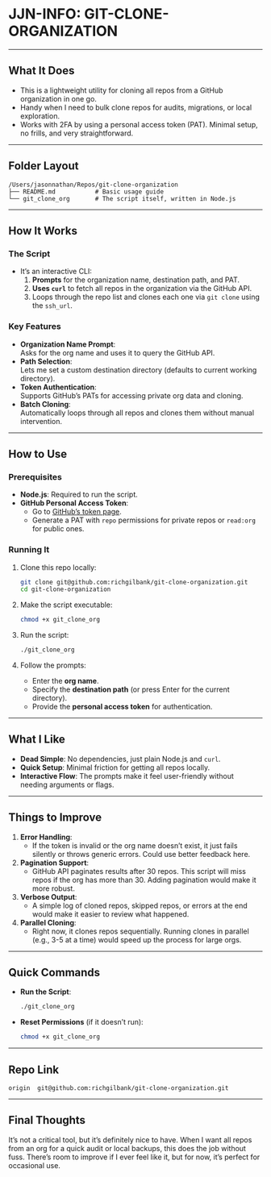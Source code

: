 # JJN-INFO: GIT-CLONE-ORGANIZATION

---

## **What It Does**
- This is a lightweight utility for cloning all repos from a GitHub organization in one go.  
- Handy when I need to bulk clone repos for audits, migrations, or local exploration.  
- Works with 2FA by using a personal access token (PAT). Minimal setup, no frills, and very straightforward.  

---

## **Folder Layout**

```plaintext
/Users/jasonnathan/Repos/git-clone-organization
├── README.md           # Basic usage guide
└── git_clone_org       # The script itself, written in Node.js
```

---

## **How It Works**

### The Script
- It’s an interactive CLI:
  1. **Prompts** for the organization name, destination path, and PAT.  
  2. **Uses `curl`** to fetch all repos in the organization via the GitHub API.  
  3. Loops through the repo list and clones each one via `git clone` using the `ssh_url`.

### Key Features
- **Organization Name Prompt**:  
  Asks for the org name and uses it to query the GitHub API.  
- **Path Selection**:  
  Lets me set a custom destination directory (defaults to current working directory).  
- **Token Authentication**:  
  Supports GitHub’s PATs for accessing private org data and cloning.  
- **Batch Cloning**:  
  Automatically loops through all repos and clones them without manual intervention.  

---

## **How to Use**

### Prerequisites
- **Node.js**: Required to run the script.  
- **GitHub Personal Access Token**:
  - Go to [GitHub’s token page](https://github.com/settings/tokens).  
  - Generate a PAT with `repo` permissions for private repos or `read:org` for public ones.  

### Running It
1. Clone this repo locally:
   ```bash
   git clone git@github.com:richgilbank/git-clone-organization.git
   cd git-clone-organization
   ```

2. Make the script executable:
   ```bash
   chmod +x git_clone_org
   ```

3. Run the script:
   ```bash
   ./git_clone_org
   ```

4. Follow the prompts:
   - Enter the **org name**.
   - Specify the **destination path** (or press Enter for the current directory).  
   - Provide the **personal access token** for authentication.  

---

## **What I Like**
- **Dead Simple**: No dependencies, just plain Node.js and `curl`.  
- **Quick Setup**: Minimal friction for getting all repos locally.  
- **Interactive Flow**: The prompts make it feel user-friendly without needing arguments or flags.  

---

## **Things to Improve**
1. **Error Handling**:  
   - If the token is invalid or the org name doesn’t exist, it just fails silently or throws generic errors. Could use better feedback here.  
2. **Pagination Support**:  
   - GitHub API paginates results after 30 repos. This script will miss repos if the org has more than 30. Adding pagination would make it more robust.  
3. **Verbose Output**:  
   - A simple log of cloned repos, skipped repos, or errors at the end would make it easier to review what happened.  
4. **Parallel Cloning**:  
   - Right now, it clones repos sequentially. Running clones in parallel (e.g., 3-5 at a time) would speed up the process for large orgs.

---

## **Quick Commands**
- **Run the Script**:
  ```bash
  ./git_clone_org
  ```
- **Reset Permissions** (if it doesn’t run):
  ```bash
  chmod +x git_clone_org
  ```

---

## **Repo Link**
```plaintext
origin	git@github.com:richgilbank/git-clone-organization.git
```

---

## **Final Thoughts**
It’s not a critical tool, but it’s definitely nice to have. When I want all repos from an org for a quick audit or local backups, this does the job without fuss. There’s room to improve if I ever feel like it, but for now, it’s perfect for occasional use.
